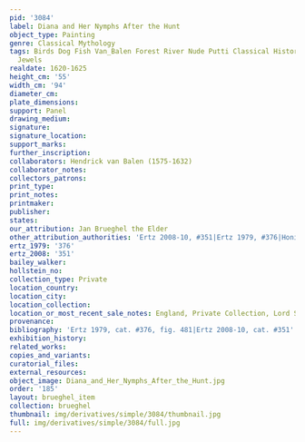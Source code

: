 ```yaml
---
pid: '3084'
label: Diana and Her Nymphs After the Hunt
object_type: Painting
genre: Classical Mythology
tags: Birds Dog Fish Van_Balen Forest River Nude Putti Classical History Mythological
  Jewels
realdate: 1620-1625
height_cm: '55'
width_cm: '94'
diameter_cm: 
plate_dimensions: 
support: Panel
drawing_medium: 
signature: 
signature_location: 
support_marks: 
further_inscription: 
collaborators: Hendrick van Balen (1575-1632)
collaborator_notes: 
collectors_patrons: 
print_type: 
print_notes: 
printmaker: 
publisher: 
states: 
our_attribution: Jan Brueghel the Elder
other_attribution_authorities: 'Ertz 2008-10, #351|Ertz 1979, #376|Honig database'
ertz_1979: '376'
ertz_2008: '351'
bailey_walker: 
hollstein_no: 
collection_type: Private
location_country: 
location_city: 
location_collection: 
location_or_most_recent_sale_notes: England, Private Collection, Lord Spencer
provenance: 
bibliography: 'Ertz 1979, cat. #376, fig. 481|Ertz 2008-10, cat. #351'
exhibition_history: 
related_works: 
copies_and_variants: 
curatorial_files: 
external_resources: 
object_image: Diana_and_Her_Nymphs_After_the_Hunt.jpg
order: '185'
layout: brueghel_item
collection: brueghel
thumbnail: img/derivatives/simple/3084/thumbnail.jpg
full: img/derivatives/simple/3084/full.jpg
---
```

